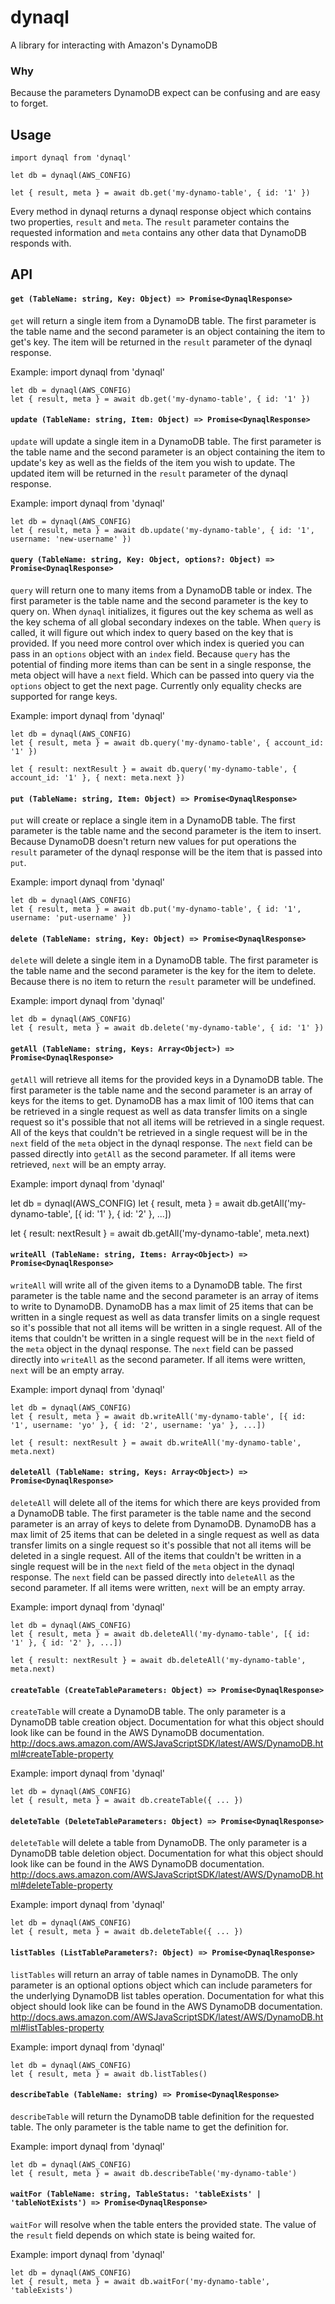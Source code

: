 # dynaql

A library for interacting with Amazon's DynamoDB

### Why

Because the parameters DynamoDB expect can be confusing and are easy to forget.

## Usage

    import dynaql from 'dynaql'

    let db = dynaql(AWS_CONFIG)

    let { result, meta } = await db.get('my-dynamo-table', { id: '1' })

Every method in dynaql returns a dynaql response object which contains two properties, `result` and `meta`. The `result` parameter contains the requested information and `meta` contains any other data that DynamoDB responds with.

## API

#### `get (TableName: string, Key: Object) => Promise<DynaqlResponse>`
`get` will return a single item from a DynamoDB table. The first parameter is the table name and the second parameter is an object containing the item to get's key. The item will be returned in the `result` parameter of the
dynaql response.

Example:
    import dynaql from 'dynaql'

    let db = dynaql(AWS_CONFIG)
    let { result, meta } = await db.get('my-dynamo-table', { id: '1' })

#### `update (TableName: string, Item: Object) => Promise<DynaqlResponse>`
`update` will update a single item in a DynamoDB table. The first parameter is the table name and the second parameter is an object containing the item to update's key as well as the fields of the item you wish to update. The updated item will be returned in the `result` parameter of the dynaql response.

Example:
    import dynaql from 'dynaql'

    let db = dynaql(AWS_CONFIG)
    let { result, meta } = await db.update('my-dynamo-table', { id: '1', username: 'new-username' })

#### `query (TableName: string, Key: Object, options?: Object) => Promise<DynaqlResponse>`
`query` will return one to many items from a DynamoDB table or index. The first parameter is the table name and the second parameter is the key to query on. When `dynaql` initializes, it figures out the key schema as well as the key schema of all global secondary indexes on the table. When `query` is called, it will figure out which index to query based on the key that is provided. If you need more control over which index is queried you can pass in an `options` object with an `index` field. Because `query` has the potential of finding more items than can be sent in a single response, the meta object will have a `next` field. Which can be passed into query via the `options` object to get the next page. Currently only equality checks are supported for range keys.

Example:
    import dynaql from 'dynaql'

    let db = dynaql(AWS_CONFIG)
    let { result, meta } = await db.query('my-dynamo-table', { account_id: '1' })

    let { result: nextResult } = await db.query('my-dynamo-table', { account_id: '1' }, { next: meta.next })

#### `put (TableName: string, Item: Object) => Promise<DynaqlResponse>`
`put` will create or replace a single item in a DynamoDB table. The first parameter is the table name and the second parameter is the item to insert. Because DynamoDB doesn't return new values for put operations the `result` parameter of the dynaql response will be the item that is passed into `put`.

Example:
    import dynaql from 'dynaql'

    let db = dynaql(AWS_CONFIG)
    let { result, meta } = await db.put('my-dynamo-table', { id: '1', username: 'put-username' })

#### `delete (TableName: string, Key: Object) => Promise<DynaqlResponse>`
`delete` will delete a single item in a DynamoDB table. The first parameter is the table name and the second parameter is the key for the item to delete. Because there is no item to return the `result` parameter will be undefined.

Example:
    import dynaql from 'dynaql'

    let db = dynaql(AWS_CONFIG)
    let { result, meta } = await db.delete('my-dynamo-table', { id: '1' })

#### `getAll (TableName: string, Keys: Array<Object>) => Promise<DynaqlResponse>`
`getAll` will retrieve all items for the provided keys in a DynamoDB table. The first parameter is the table name and the second parameter is an array of keys for the items to get. DynamoDB has a max limit of 100 items that can be retrieved in a single request as well as data transfer limits on a single request so it's possible that not all items will be retrieved in a single request. All of the keys that couldn't be retrieved in a single request will be in the `next` field of the `meta` object in the dynaql response. The `next` field can be passed directly into `getAll` as the second parameter. If all items were retrieved, `next` will be an empty array.

Example:
  import dynaql from 'dynaql'

  let db = dynaql(AWS_CONFIG)
  let { result, meta } = await db.getAll('my-dynamo-table', [{ id: '1' }, { id: '2' }, ...])

  let { result: nextResult } = await db.getAll('my-dynamo-table', meta.next)

#### `writeAll (TableName: string, Items: Array<Object>) => Promise<DynaqlResponse>`
`writeAll` will write all of the given items to a DynamoDB table. The first parameter is the table name and the second parameter is an array of items to write to DynamoDB. DynamoDB has a max limit of 25 items that can be written in a single request as well as data transfer limits on a single request so it's possible that not all items will be written in a single request. All of the items that couldn't be written in a single request will be in the `next` field of the `meta` object in the dynaql response. The `next` field can be passed directly into `writeAll` as the second parameter. If all items were written, `next` will be an empty array.

Example:
    import dynaql from 'dynaql'

    let db = dynaql(AWS_CONFIG)
    let { result, meta } = await db.writeAll('my-dynamo-table', [{ id: '1', username: 'yo' }, { id: '2', username: 'ya' }, ...])

    let { result: nextResult } = await db.writeAll('my-dynamo-table', meta.next)

#### `deleteAll (TableName: string, Keys: Array<Object>) => Promise<DynaqlResponse>`
`deleteAll` will delete all of the items for which there are keys provided from a DynamoDB table. The first parameter is the table name and the second parameter is an array of keys to delete from DynamoDB. DynamoDB has a max limit of 25 items that can be deleted in a single request as well as data transfer limits on a single request so it's possible that not all items will be deleted in a single request. All of the items that couldn't be written in a single request will be in the `next` field of the `meta` object in the dynaql response. The `next` field can be passed directly into `deleteAll` as the second parameter. If all items were written, `next` will be an empty array.

Example:
    import dynaql from 'dynaql'

    let db = dynaql(AWS_CONFIG)
    let { result, meta } = await db.deleteAll('my-dynamo-table', [{ id: '1' }, { id: '2' }, ...])

    let { result: nextResult } = await db.deleteAll('my-dynamo-table', meta.next)

#### `createTable (CreateTableParameters: Object) => Promise<DynaqlResponse>`
`createTable` will create a DynamoDB table. The only parameter is a DynamoDB table creation object. Documentation for what this object should look like can be found in the AWS DynamoDB documentation.
http://docs.aws.amazon.com/AWSJavaScriptSDK/latest/AWS/DynamoDB.html#createTable-property

Example:
    import dynaql from 'dynaql'

    let db = dynaql(AWS_CONFIG)
    let { result, meta } = await db.createTable({ ... })

#### `deleteTable (DeleteTableParameters: Object) => Promise<DynaqlResponse>`
`deleteTable` will delete a table from DynamoDB. The only parameter is a DynamoDB table deletion object. Documentation for what this object should look like can be found in the AWS DynamoDB documentation.
http://docs.aws.amazon.com/AWSJavaScriptSDK/latest/AWS/DynamoDB.html#deleteTable-property

Example:
    import dynaql from 'dynaql'

    let db = dynaql(AWS_CONFIG)
    let { result, meta } = await db.deleteTable({ ... })

#### `listTables (ListTableParameters?: Object) => Promise<DynaqlResponse>`
`listTables` will return an array of table names in DynamoDB. The only parameter is an optional options object which can include parameters for the underlying DynamoDB list tables operation. Documentation for what this object should look like can be found in the AWS DynamoDB documentation.
http://docs.aws.amazon.com/AWSJavaScriptSDK/latest/AWS/DynamoDB.html#listTables-property

Example:
    import dynaql from 'dynaql'

    let db = dynaql(AWS_CONFIG)
    let { result, meta } = await db.listTables()

#### `describeTable (TableName: string) => Promise<DynaqlResponse>`
`describeTable` will return the DynamoDB table definition for the requested table. The only parameter is the table name to get the definition for.

Example:
    import dynaql from 'dynaql'

    let db = dynaql(AWS_CONFIG)
    let { result, meta } = await db.describeTable('my-dynamo-table')

#### `waitFor (TableName: string, TableStatus: 'tableExists' | 'tableNotExists') => Promise<DynaqlResponse>`
`waitFor` will resolve when the table enters the provided state. The value of the `result` field depends on which state is being waited for.

Example:
    import dynaql from 'dynaql'

    let db = dynaql(AWS_CONFIG)
    let { result, meta } = await db.waitFor('my-dynamo-table', 'tableExists')